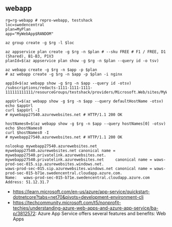 ## webapp

```
rg=rg-webapp # repro-webapp, testshack
loc=swedencentral
plan=MyPlan
app="MyWebApp$RANDOM"

az group create -g $rg -l $loc

az appservice plan create -g $rg -n $plan # --sku FREE # F1 / FREE, D1 (Shared), B1-B3, P1V3
planId=$(az appservice plan show -g $rg -n $plan --query id -o tsv)

az webapp create -g $rg -n $app -p $plan
# az webapp create -g $rg -n $app -p $plan -i nginx
```

```
appId=$(az webapp show -g $rg -n $app --query id -otsv)
/subscriptions/redacts-1111-1111-1111-111111111111/resourceGroups/testshack/providers/Microsoft.Web/sites/MyWebApp24167

appUrl=$(az webapp show -g $rg -n $app --query defaultHostName -otsv)
echo $appUrl
curl $appUrl -I
# mywebapp27540.azurewebsites.net # HTTP/1.1 200 OK

hostNames0=$(az webapp show -g $rg -n $app --query hostNames[0] -otsv)
echo $hostNames0
curl $hostNames0 -I
# mywebapp27540.azurewebsites.net # HTTP/1.1 200 OK

nslookup mywebapp27540.azurewebsites.net
mywebapp27540.azurewebsites.net canonical name = mywebapp27540.privatelink.azurewebsites.net.
mywebapp27540.privatelink.azurewebsites.net     canonical name = waws-prod-sec-015.sip.azurewebsites.windows.net.
waws-prod-sec-015.sip.azurewebsites.windows.net canonical name = waws-prod-sec-015-b71e.swedencentral.cloudapp.azure.com.
Name:   waws-prod-sec-015-b71e.swedencentral.cloudapp.azure.com
Address: 51.12.31.7
```

- https://learn.microsoft.com/en-us/azure/app-service/quickstart-dotnetcore?tabs=net70&pivots=development-environment-cli
- https://techcommunity.microsoft.com/t5/nonprofit-techies/understanding-azure-web-apps-and-azure-app-service/ba-p/3812572: Azure App Service offers several features and benefits: Web Apps
